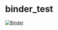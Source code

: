 # binder_test
[![Binder](https://mybinder.org/badge.svg)](https://mybinder.org/v2/gh/vnguyen01/binder_test/master?filepath=https%3A%2F%2Fgithub.com%2Fvnguyen01%2Fbinder_test%2Fblob%2Fmaster%2Fdrawdowns.ipynb)
